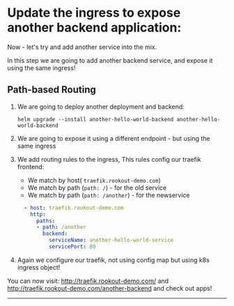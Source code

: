 # Update the ingress to expose another backend application:

Now - let's try and add another service into the mix.

In this step we are going to add another backend service, and expose it using the same ingress!

## Path-based Routing

1. We are going to deploy another deployment and backend:

	`helm upgrade --install another-hello-world-backend another-hello-world-backend`
2. We are going to expose it using a different endpoint - but using the same ingress
3. We add routing rules to the ingress, This rules config our traefik frontend:
	* We match by host( `traefik.rookout-demo.com`)
	* We match by path (`path: /`) - for the old service
	* We match by path (`path: /another`) - for the newservice
	
	```yaml
	  - host: traefik.rookout-demo.com
	    http:
	      paths:
	      - path: /another
	        backend:
	          serviceName: another-hello-world-service
	          servicePort: 80
	```
5. Again we configure our traefik, not using config map but using k8s ingress object! 


You can now visit: http://traefik.rookout-demo.com/ and http://traefik.rookout-demo.com/another-backend and check out apps!

---
[//]: #URLs

   [helm]: <https://helm.sh/>
